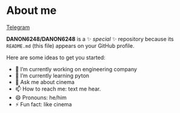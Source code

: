# About me

[Telegram](https://t.me/Danon6248)

**DANON6248/DANON6248** is a ✨ _special_ ✨ repository because its `README.md` (this file) appears on your GitHub profile.

Here are some ideas to get you started:

- 🔭 I’m currently working on engineering company
- 🌱 I’m currently learning pyton
- 💬 Ask me about cinema
- 📫 How to reach me: text me hear.
- 😄 Pronouns: he/him
- ⚡ Fun fact: like cinema
